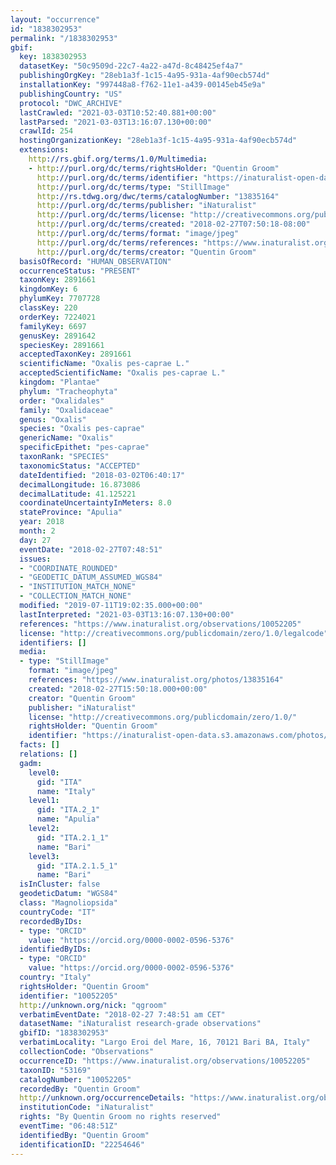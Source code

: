 ```yaml
---
layout: "occurrence"
id: "1838302953"
permalink: "/1838302953"
gbif:
  key: 1838302953
  datasetKey: "50c9509d-22c7-4a22-a47d-8c48425ef4a7"
  publishingOrgKey: "28eb1a3f-1c15-4a95-931a-4af90ecb574d"
  installationKey: "997448a8-f762-11e1-a439-00145eb45e9a"
  publishingCountry: "US"
  protocol: "DWC_ARCHIVE"
  lastCrawled: "2021-03-03T10:52:40.881+00:00"
  lastParsed: "2021-03-03T13:16:07.130+00:00"
  crawlId: 254
  hostingOrganizationKey: "28eb1a3f-1c15-4a95-931a-4af90ecb574d"
  extensions:
    http://rs.gbif.org/terms/1.0/Multimedia:
    - http://purl.org/dc/terms/rightsHolder: "Quentin Groom"
      http://purl.org/dc/terms/identifier: "https://inaturalist-open-data.s3.amazonaws.com/photos/13835164/original.jpeg?1519972821"
      http://purl.org/dc/terms/type: "StillImage"
      http://rs.tdwg.org/dwc/terms/catalogNumber: "13835164"
      http://purl.org/dc/terms/publisher: "iNaturalist"
      http://purl.org/dc/terms/license: "http://creativecommons.org/publicdomain/zero/1.0/"
      http://purl.org/dc/terms/created: "2018-02-27T07:50:18-08:00"
      http://purl.org/dc/terms/format: "image/jpeg"
      http://purl.org/dc/terms/references: "https://www.inaturalist.org/photos/13835164"
      http://purl.org/dc/terms/creator: "Quentin Groom"
  basisOfRecord: "HUMAN_OBSERVATION"
  occurrenceStatus: "PRESENT"
  taxonKey: 2891661
  kingdomKey: 6
  phylumKey: 7707728
  classKey: 220
  orderKey: 7224021
  familyKey: 6697
  genusKey: 2891642
  speciesKey: 2891661
  acceptedTaxonKey: 2891661
  scientificName: "Oxalis pes-caprae L."
  acceptedScientificName: "Oxalis pes-caprae L."
  kingdom: "Plantae"
  phylum: "Tracheophyta"
  order: "Oxalidales"
  family: "Oxalidaceae"
  genus: "Oxalis"
  species: "Oxalis pes-caprae"
  genericName: "Oxalis"
  specificEpithet: "pes-caprae"
  taxonRank: "SPECIES"
  taxonomicStatus: "ACCEPTED"
  dateIdentified: "2018-03-02T06:40:17"
  decimalLongitude: 16.873086
  decimalLatitude: 41.125221
  coordinateUncertaintyInMeters: 8.0
  stateProvince: "Apulia"
  year: 2018
  month: 2
  day: 27
  eventDate: "2018-02-27T07:48:51"
  issues:
  - "COORDINATE_ROUNDED"
  - "GEODETIC_DATUM_ASSUMED_WGS84"
  - "INSTITUTION_MATCH_NONE"
  - "COLLECTION_MATCH_NONE"
  modified: "2019-07-11T19:02:35.000+00:00"
  lastInterpreted: "2021-03-03T13:16:07.130+00:00"
  references: "https://www.inaturalist.org/observations/10052205"
  license: "http://creativecommons.org/publicdomain/zero/1.0/legalcode"
  identifiers: []
  media:
  - type: "StillImage"
    format: "image/jpeg"
    references: "https://www.inaturalist.org/photos/13835164"
    created: "2018-02-27T15:50:18.000+00:00"
    creator: "Quentin Groom"
    publisher: "iNaturalist"
    license: "http://creativecommons.org/publicdomain/zero/1.0/"
    rightsHolder: "Quentin Groom"
    identifier: "https://inaturalist-open-data.s3.amazonaws.com/photos/13835164/original.jpeg?1519972821"
  facts: []
  relations: []
  gadm:
    level0:
      gid: "ITA"
      name: "Italy"
    level1:
      gid: "ITA.2_1"
      name: "Apulia"
    level2:
      gid: "ITA.2.1_1"
      name: "Bari"
    level3:
      gid: "ITA.2.1.5_1"
      name: "Bari"
  isInCluster: false
  geodeticDatum: "WGS84"
  class: "Magnoliopsida"
  countryCode: "IT"
  recordedByIDs:
  - type: "ORCID"
    value: "https://orcid.org/0000-0002-0596-5376"
  identifiedByIDs:
  - type: "ORCID"
    value: "https://orcid.org/0000-0002-0596-5376"
  country: "Italy"
  rightsHolder: "Quentin Groom"
  identifier: "10052205"
  http://unknown.org/nick: "qgroom"
  verbatimEventDate: "2018-02-27 7:48:51 am CET"
  datasetName: "iNaturalist research-grade observations"
  gbifID: "1838302953"
  verbatimLocality: "Largo Eroi del Mare, 16, 70121 Bari BA, Italy"
  collectionCode: "Observations"
  occurrenceID: "https://www.inaturalist.org/observations/10052205"
  taxonID: "53169"
  catalogNumber: "10052205"
  recordedBy: "Quentin Groom"
  http://unknown.org/occurrenceDetails: "https://www.inaturalist.org/observations/10052205"
  institutionCode: "iNaturalist"
  rights: "By Quentin Groom no rights reserved"
  eventTime: "06:48:51Z"
  identifiedBy: "Quentin Groom"
  identificationID: "22254646"
---
```

